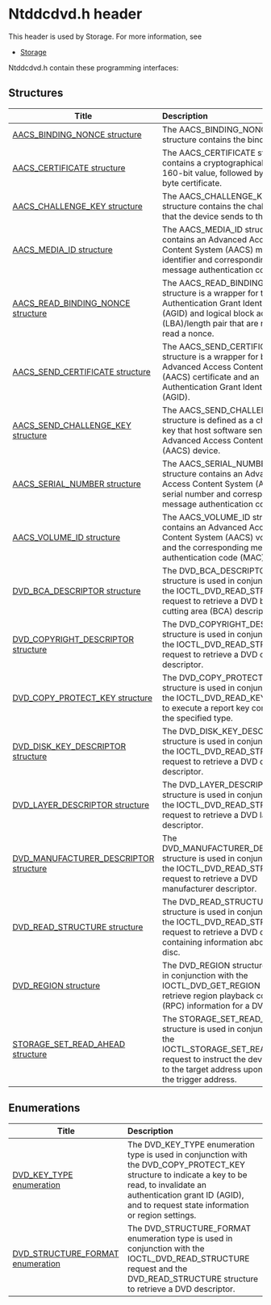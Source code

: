 # Ntddcdvd.h header


This header is used by Storage. For more information, see
- [Storage](../_storage/index.md)

Ntddcdvd.h contain these programming interfaces:


## Structures

| Title   | Description   |
| ---- |:---- |
| [AACS_BINDING_NONCE structure](ns-ntddcdvd--aacs-binding-nonce.md) | The AACS_BINDING_NONCE structure contains the binding nonce. |
| [AACS_CERTIFICATE structure](ns-ntddcdvd--aacs-certificate.md) | The AACS_CERTIFICATE structure contains a cryptographically random 160-bit value, followed by a 92-byte certificate. |
| [AACS_CHALLENGE_KEY structure](ns-ntddcdvd--aacs-challenge-key.md) | The AACS_CHALLENGE_KEY structure contains the challenge key that the device sends to the host. |
| [AACS_MEDIA_ID structure](ns-ntddcdvd--aacs-media-id.md) | The AACS_MEDIA_ID structure contains an Advanced Access Content System (AACS) media identifier and corresponding message authentication code (MAC). |
| [AACS_READ_BINDING_NONCE structure](ns-ntddcdvd--aacs-read-binding-nonce.md) | The AACS_READ_BINDING_NONCE structure is a wrapper for the Authentication Grant Identifier (AGID) and logical block address (LBA)/length pair that are required to read a nonce. |
| [AACS_SEND_CERTIFICATE structure](ns-ntddcdvd--aacs-send-certificate.md) | The AACS_SEND_CERTIFICATE structure is a wrapper for both an Advanced Access Content System (AACS) certificate and an Authentication Grant Identifier (AGID). |
| [AACS_SEND_CHALLENGE_KEY structure](ns-ntddcdvd--aacs-send-challenge-key.md) | The AACS_SEND_CHALLENGE_KEY structure is defined as a challenge key that host software sends to an Advanced Access Content System (AACS) device. |
| [AACS_SERIAL_NUMBER structure](ns-ntddcdvd--aacs-serial-number.md) | The AACS_SERIAL_NUMBER structure contains an Advanced Access Content System (AACS) serial number and corresponding message authentication code (MAC). |
| [AACS_VOLUME_ID structure](ns-ntddcdvd--aacs-volume-id.md) | The AACS_VOLUME_ID structure contains an Advanced Access Content System (AACS) volume ID and the corresponding message authentication code (MAC). |
| [DVD_BCA_DESCRIPTOR structure](ns-ntddcdvd--dvd-bca-descriptor.md) | The DVD_BCA_DESCRIPTOR structure is used in conjunction with the IOCTL_DVD_READ_STRUCTURE request to retrieve a DVD burst cutting area (BCA) descriptor. |
| [DVD_COPYRIGHT_DESCRIPTOR structure](ns-ntddcdvd--dvd-copyright-descriptor.md) | The DVD_COPYRIGHT_DESCRIPTOR structure is used in conjunction with the IOCTL_DVD_READ_STRUCTURE request to retrieve a DVD copyright descriptor. |
| [DVD_COPY_PROTECT_KEY structure](ns-ntddcdvd--dvd-copy-protect-key.md) | The DVD_COPY_PROTECT_KEY structure is used in conjunction with the IOCTL_DVD_READ_KEY request to execute a report key command of the specified type. |
| [DVD_DISK_KEY_DESCRIPTOR structure](ns-ntddcdvd--dvd-disk-key-descriptor.md) | The DVD_DISK_KEY_DESCRIPTOR structure is used in conjunction with the IOCTL_DVD_READ_STRUCTURE request to retrieve a DVD disc key descriptor. |
| [DVD_LAYER_DESCRIPTOR structure](ns-ntddcdvd--dvd-layer-descriptor.md) | The DVD_LAYER_DESCRIPTOR structure is used in conjunction with the IOCTL_DVD_READ_STRUCTURE request to retrieve a DVD layer descriptor. |
| [DVD_MANUFACTURER_DESCRIPTOR structure](ns-ntddcdvd--dvd-manufacturer-descriptor.md) | The DVD_MANUFACTURER_DESCRIPTOR structure is used in conjunction with the IOCTL_DVD_READ_STRUCTURE request to retrieve a DVD manufacturer descriptor. |
| [DVD_READ_STRUCTURE structure](ns-ntddcdvd-dvd-read-structure.md) | The DVD_READ_STRUCTURE structure is used in conjunction with the IOCTL_DVD_READ_STRUCTURE request to retrieve a DVD descriptor containing information about a DVD disc. |
| [DVD_REGION structure](ns-ntddcdvd--dvd-region.md) | The DVD_REGION structure is used in conjunction with the IOCTL_DVD_GET_REGION request to retrieve region playback control (RPC) information for a DVD device. |
| [STORAGE_SET_READ_AHEAD structure](ns-ntddcdvd--storage-set-read-ahead.md) | The STORAGE_SET_READ_AHEAD structure is used in conjunction with the IOCTL_STORAGE_SET_READ_AHEAD request to instruct the device to skip to the target address upon reaching the trigger address. |

## Enumerations

| Title   | Description   |
| ---- |:---- |
| [DVD_KEY_TYPE enumeration](ne-ntddcdvd-dvd-key-type.md) | The DVD_KEY_TYPE enumeration type is used in conjunction with the DVD_COPY_PROTECT_KEY structure to indicate a key to be read, to invalidate an authentication grant ID (AGID), and to request state information or region settings. |
| [DVD_STRUCTURE_FORMAT enumeration](ne-ntddcdvd-dvd-structure-format.md) | The DVD_STRUCTURE_FORMAT enumeration type is used in conjunction with the IOCTL_DVD_READ_STRUCTURE request and the DVD_READ_STRUCTURE structure to retrieve a DVD descriptor. |
